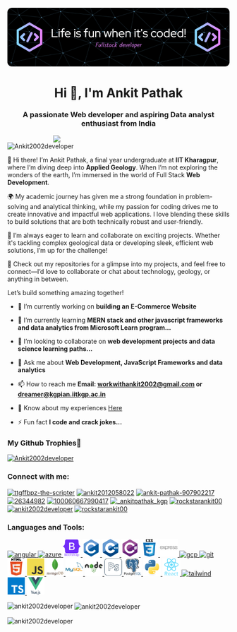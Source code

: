 
![logo](https://github.com/Ankit2002developer/Ankit2002developer/blob/main/github-header-image.png)
<h1 align="center">Hi 👋, I'm Ankit Pathak</h1>
<h3 align="center">A passionate Web developer and aspiring Data analyst enthusiast from India</h3>

<img align="right" width="400" src="https://camo.githubusercontent.com/7de37139d0b4c1ce40865e799b446c0e963a3dd8fb68d239707237c40604fa3d/68747470733a2f2f63646e2e6472696262626c652e636f6d2f75736572732f3733303730332f73637265656e73686f74732f363538313234332f6176656e746f2e676966">

<p align="left"> <img src="https://komarev.com/ghpvc/?username=Ankit2002developer&label=Profile%20views&color=0e75b6&style=flat" alt="Ankit2002developer" /> </p>

👋 Hi there! I’m Ankit Pathak, a final year undergraduate at <b>IIT Kharagpur</b>, where I’m diving deep into <b>Applied Geology</b>. When I’m not exploring the wonders of the earth, I’m immersed in the world of Full Stack <b>Web Development</b>.

🌍 My academic journey has given me a strong foundation in problem-solving and analytical thinking, while my passion for coding drives me to create innovative and impactful web applications. I love blending these skills to build solutions that are both technically robust and user-friendly.

🚀 I’m always eager to learn and collaborate on exciting projects. Whether it's tackling complex geological data or developing sleek, efficient web solutions, I’m up for the challenge!

🔧 Check out my repositories for a glimpse into my projects, and feel free to connect—I’d love to collaborate or chat about technology, geology, or anything in between.

Let’s build something amazing together!

- 🔭 I’m currently working on **building an E-Commerce Website**

- 🌱 I’m currently learning **MERN stack and other javascript frameworks and data analytics from Microsoft Learn program...**

- 👯 I’m looking to collaborate on **web development projects and data science learning paths...**

- 💬 Ask me about **Web Development, JavaScript Frameworks and data analytics**

- 📫 How to reach me **Email: workwithankit2002@gmail.com or dreamer@kgpian.iitkgp.ac.in**

- 📄 Know about my experiences [Here](https://www.linkedin.com/in/ankit-pathak-907902217/)

- ⚡ Fun fact **I code and crack jokes...**
<h3 align="left"> My Github Trophies🚀</h3>
<p align="left"> <a href="https://github.com/ryo-ma/github-profile-trophy"><img src="https://github-profile-trophy.vercel.app/?username=Ankit2002developer" alt="Ankit2002developer" /></a> </p>

<h3 align="left">Connect with me:</h3>
<p align="left">
<a href="https://codepen.io/ttgffbpz-the-scripter" target="blank"><img align="center" src="https://raw.githubusercontent.com/rahuldkjain/github-profile-readme-generator/master/src/images/icons/Social/codepen.svg" alt="ttgffbpz-the-scripter" height="30" width="40" /></a>
<a href="https://twitter.com/Ankit2012058022" target="blank"><img align="center" src="https://raw.githubusercontent.com/rahuldkjain/github-profile-readme-generator/master/src/images/icons/Social/twitter.svg" alt="ankit2012058022" height="30" width="40" /></a>
<a href="https://linkedin.com/in/ankit-pathak-907902217" target="blank"><img align="center" src="https://raw.githubusercontent.com/rahuldkjain/github-profile-readme-generator/master/src/images/icons/Social/linked-in-alt.svg" alt="ankit-pathak-907902217" height="30" width="40" /></a>
<a href="https://stackoverflow.com/users/26344982" target="blank"><img align="center" src="https://raw.githubusercontent.com/rahuldkjain/github-profile-readme-generator/master/src/images/icons/Social/stack-overflow.svg" alt="26344982" height="30" width="40" /></a>
<a href="https://www.facebook.com/profile.php?id=100060667990417" target="blank"><img align="center" src="https://raw.githubusercontent.com/rahuldkjain/github-profile-readme-generator/master/src/images/icons/Social/facebook.svg" alt="100060667990417" height="30" width="40" /></a>
<a href="https://instagram.com/_ankitpathak_kgp" target="blank"><img align="center" src="https://raw.githubusercontent.com/rahuldkjain/github-profile-readme-generator/master/src/images/icons/Social/instagram.svg" alt="_ankitpathak_kgp" height="30" width="40" /></a>
<a href="https://www.hackerrank.com/rockstarankit00" target="blank"><img align="center" src="https://raw.githubusercontent.com/rahuldkjain/github-profile-readme-generator/master/src/images/icons/Social/hackerrank.svg" alt="rockstarankit00" height="30" width="40" /></a>
<a href="https://www.leetcode.com/Ankit2002developer" target="blank"><img align="center" src="https://raw.githubusercontent.com/rahuldkjain/github-profile-readme-generator/master/src/images/icons/Social/leet-code.svg" alt="ankit2002developer" height="30" width="40" /></a>
<a href="https://auth.geeksforgeeks.org/user/rockstarankit00" target="blank"><img align="center" src="https://raw.githubusercontent.com/rahuldkjain/github-profile-readme-generator/master/src/images/icons/Social/geeks-for-geeks.svg" alt="rockstarankit00" height="30" width="40" /></a>
</p>

<h3 align="left">Languages and Tools:</h3>
<p align="left"> <a href="https://angular.io" target="_blank" rel="noreferrer"> <img src="https://angular.io/assets/images/logos/angular/angular.svg" alt="angular" width="40" height="40"/> </a> <a href="https://azure.microsoft.com/en-in/" target="_blank" rel="noreferrer"> <img src="https://www.vectorlogo.zone/logos/microsoft_azure/microsoft_azure-icon.svg" alt="azure" width="40" height="40"/> </a> <a href="https://getbootstrap.com" target="_blank" rel="noreferrer"> <img src="https://raw.githubusercontent.com/devicons/devicon/master/icons/bootstrap/bootstrap-plain-wordmark.svg" alt="bootstrap" width="40" height="40"/> </a> <a href="https://www.cprogramming.com/" target="_blank" rel="noreferrer"> <img src="https://raw.githubusercontent.com/devicons/devicon/master/icons/c/c-original.svg" alt="c" width="40" height="40"/> </a> <a href="https://www.w3schools.com/cpp/" target="_blank" rel="noreferrer"> <img src="https://raw.githubusercontent.com/devicons/devicon/master/icons/cplusplus/cplusplus-original.svg" alt="cplusplus" width="40" height="40"/> </a> <a href="https://www.w3schools.com/cs/" target="_blank" rel="noreferrer"> <img src="https://raw.githubusercontent.com/devicons/devicon/master/icons/csharp/csharp-original.svg" alt="csharp" width="40" height="40"/> </a> <a href="https://www.w3schools.com/css/" target="_blank" rel="noreferrer"> <img src="https://raw.githubusercontent.com/devicons/devicon/master/icons/css3/css3-original-wordmark.svg" alt="css3" width="40" height="40"/> </a> <a href="https://expressjs.com" target="_blank" rel="noreferrer"> <img src="https://raw.githubusercontent.com/devicons/devicon/master/icons/express/express-original-wordmark.svg" alt="express" width="40" height="40"/> </a> <a href="https://cloud.google.com" target="_blank" rel="noreferrer"> <img src="https://www.vectorlogo.zone/logos/google_cloud/google_cloud-icon.svg" alt="gcp" width="40" height="40"/> </a> <a href="https://git-scm.com/" target="_blank" rel="noreferrer"> <img src="https://www.vectorlogo.zone/logos/git-scm/git-scm-icon.svg" alt="git" width="40" height="40"/> </a> <a href="https://www.w3.org/html/" target="_blank" rel="noreferrer"> <img src="https://raw.githubusercontent.com/devicons/devicon/master/icons/html5/html5-original-wordmark.svg" alt="html5" width="40" height="40"/> </a> <a href="https://developer.mozilla.org/en-US/docs/Web/JavaScript" target="_blank" rel="noreferrer"> <img src="https://raw.githubusercontent.com/devicons/devicon/master/icons/javascript/javascript-original.svg" alt="javascript" width="40" height="40"/> </a> <a href="https://www.mongodb.com/" target="_blank" rel="noreferrer"> <img src="https://raw.githubusercontent.com/devicons/devicon/master/icons/mongodb/mongodb-original-wordmark.svg" alt="mongodb" width="40" height="40"/> </a> <a href="https://www.mysql.com/" target="_blank" rel="noreferrer"> <img src="https://raw.githubusercontent.com/devicons/devicon/master/icons/mysql/mysql-original-wordmark.svg" alt="mysql" width="40" height="40"/> </a> <a href="https://nodejs.org" target="_blank" rel="noreferrer"> <img src="https://raw.githubusercontent.com/devicons/devicon/master/icons/nodejs/nodejs-original-wordmark.svg" alt="nodejs" width="40" height="40"/> </a> <a href="https://www.photoshop.com/en" target="_blank" rel="noreferrer"> <img src="https://raw.githubusercontent.com/devicons/devicon/master/icons/photoshop/photoshop-line.svg" alt="photoshop" width="40" height="40"/> </a> <a href="https://www.postgresql.org" target="_blank" rel="noreferrer"> <img src="https://raw.githubusercontent.com/devicons/devicon/master/icons/postgresql/postgresql-original-wordmark.svg" alt="postgresql" width="40" height="40"/> </a> <a href="https://www.python.org" target="_blank" rel="noreferrer"> <img src="https://raw.githubusercontent.com/devicons/devicon/master/icons/python/python-original.svg" alt="python" width="40" height="40"/> </a> <a href="https://reactjs.org/" target="_blank" rel="noreferrer"> <img src="https://raw.githubusercontent.com/devicons/devicon/master/icons/react/react-original-wordmark.svg" alt="react" width="40" height="40"/> </a> <a href="https://tailwindcss.com/" target="_blank" rel="noreferrer"> <img src="https://www.vectorlogo.zone/logos/tailwindcss/tailwindcss-icon.svg" alt="tailwind" width="40" height="40"/> </a> <a href="https://www.typescriptlang.org/" target="_blank" rel="noreferrer"> <img src="https://raw.githubusercontent.com/devicons/devicon/master/icons/typescript/typescript-original.svg" alt="typescript" width="40" height="40"/> </a> <a href="https://vuejs.org/" target="_blank" rel="noreferrer"> <img src="https://raw.githubusercontent.com/devicons/devicon/master/icons/vuejs/vuejs-original-wordmark.svg" alt="vuejs" width="40" height="40"/> </a> </p>

<p><img align="left" src="https://github-readme-stats.vercel.app/api/top-langs?username=Ankit2002developer&show_icons=true&locale=en&layout=compact" alt="ankit2002developer" /></p>

<p>&nbsp;<img align="center" src="https://github-readme-stats.vercel.app/api?username=Ankit2002developer&show_icons=true&locale=en" alt="ankit2002developer" /></p>

<p><img align="center" src="https://github-readme-streak-stats.herokuapp.com/?user=Ankit2002developer&" alt="ankit2002developer" /></p>

<!---
Ankit2002developer/Ankit2002developer is a ✨ special ✨ repository because its `README.md` (this file) appears on your GitHub profile.
You can click the Preview link to take a look at your changes.
--->
